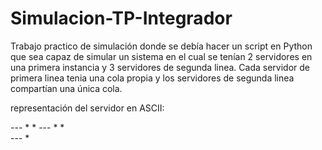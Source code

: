 # Simulacion-TP-Integrador
Trabajo practico de simulación donde se debía hacer un script en Python que sea capaz de simular un sistema en el cual se tenían 2 servidores en una primera instancia y 3 servidores de segunda linea. Cada servidor de primera linea tenia una cola propia y los servidores de segunda linea compartían una única cola.

representación del servidor en ASCII:

--- * 
            *
       ---  *
            *    
--- *
